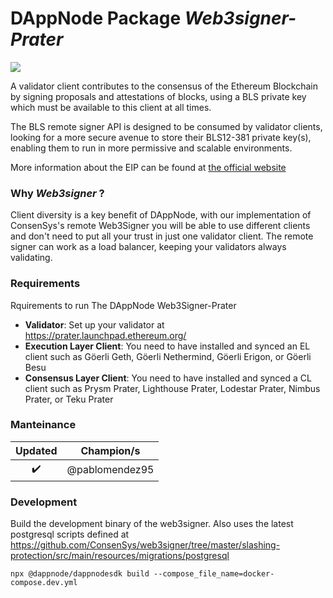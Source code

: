 <!-- :female_detective: Looking for a new champion -->

# DAppNode Package _Web3signer-Prater_

<!--DAppNode package logo (could be added with an hyperlink to a youtube video): -->

![](node-avatar.png)

<!--Brief introduction about the source project (official project definition is an option): -->

A validator client contributes to the consensus of the Ethereum Blockchain by signing proposals and attestations of blocks, using a BLS private key which must be available to this client at all times.

The BLS remote signer API is designed to be consumed by validator clients, looking for a more secure avenue to store their BLS12-381 private key(s), enabling them to run in more permissive and scalable environments.

More information about the EIP can be found at [the official website](https://eips.ethereum.org/EIPS/eip-3030)

### Why _Web3signer_ ?

<!--What can you do with this package?: -->

Client diversity is a key benefit of DAppNode, with our implementation of ConsenSys's remote Web3Signer you will be able to use different clients and don't need to put all your trust in just one validator client. The remote signer can work as a load balancer, keeping your validators always validating.

### Requirements

Rquirements to run The DAppNode Web3Signer-Prater

<!--Requirements to run the Dappnode package in a list: -->

- **Validator**: Set up your validator at https://prater.launchpad.ethereum.org/
- **Execution Layer Client**: You need to have installed and synced an EL client such as Göerli Geth, Göerli Nethermind, Göerli Erigon, or Göerli Besu
- **Consensus Layer Client**: You need to have installed and synced a CL client such as Prysm Prater, Lighthouse Prater, Lodestar Prater, Nimbus Prater, or Teku Prater

### Manteinance

<!--Table with champion/s mantainers, versions and update status -->
<!--UPDATED: :x: OR :heavy_check_mark: -->

|      Updated       |   Champion/s   |
| :----------------: | :------------: |
| :heavy_check_mark: | @pablomendez95 |

### Development

Build the development binary of the web3signer. Also uses the latest postgresql scripts defined at https://github.com/ConsenSys/web3signer/tree/master/slashing-protection/src/main/resources/migrations/postgresql

```
npx @dappnode/dappnodesdk build --compose_file_name=docker-compose.dev.yml
```
